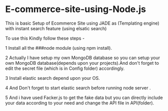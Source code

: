 # E-commerce-site-using-Node.js


This is basic Setup of Ecommerce Site using JADE as (Templating engine) with instant search feature (using elsatic search)

To use this Kindly follow these steps - 

1  Install all the ###node module (using npm install).

2  Actually I have setup my own MongoDB database so you can setup your own MongoDB database(depends upon your projects).And  don't forget to 
   edit the secret file (which is in Config folder) accordingly.

3  Install elastic search depend upon your OS.

4 And Don't forget to start elastic search before running node server . 

5  And i have used Facker.js to get the fake data but you can directly include your data according to your need and change the API file in API(folder).


  
